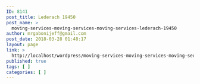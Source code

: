 ```yaml
---
ID: 8141
post_title: Lederach 19450
post_name: >
  moving-services-moving-services-moving-services-lederach-19450
author: mrgabonijeff@gmail.com
post_date: 2018-03-28 01:48:17
layout: page
link: >
  http://localhost/wordpress/moving-services-moving-services-moving-services-lederach-19450/
published: true
tags: [ ]
categories: [ ]
---
```

